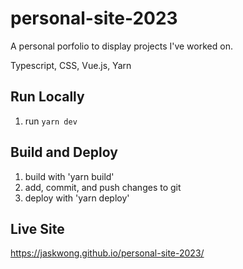 # personal-site-2023

A personal porfolio to display projects I've worked on.

Typescript, CSS, Vue.js, Yarn

## Run Locally
1. run `yarn dev`

## Build and Deploy
1. build with 'yarn build'
2. add, commit, and push changes to git
3. deploy with 'yarn deploy'

## Live Site
https://jaskwong.github.io/personal-site-2023/